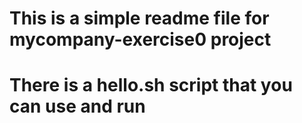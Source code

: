 # This is a simple readme file for mycompany-exercise0 project

# There is a hello.sh script that you can use and run
